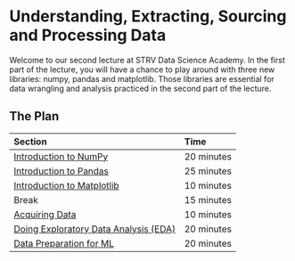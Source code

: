 # Understanding, Extracting, Sourcing and Processing Data

Welcome to our second lecture at STRV Data Science Academy. In the first part of the lecture, you will have a chance to
play around with three new libraries: numpy, pandas and matplotlib. Those libraries are essential for data wrangling and
analysis practiced in the second part of the lecture.

## The Plan

| Section                                               | Time       |
|:------------------------------------------------------|:-----------|
| [Introduction to NumPy](numpy_basics.ipynb)           | 20 minutes |
| [Introduction to Pandas](pandas_basics.ipynb)         | 25 minutes |
| [Introduction to Matplotlib](matplotlib_basics.ipynb) | 10 minutes |
| Break                                                 | 15 minutes |
| [Acquiring Data]()                                    | 10 minutes |
| [Doing Exploratory Data Analysis (EDA)](eda.ipynb)    | 20 minutes |
| [Data Preparation for ML](data_preparation.ipynb)     | 20 minutes |

